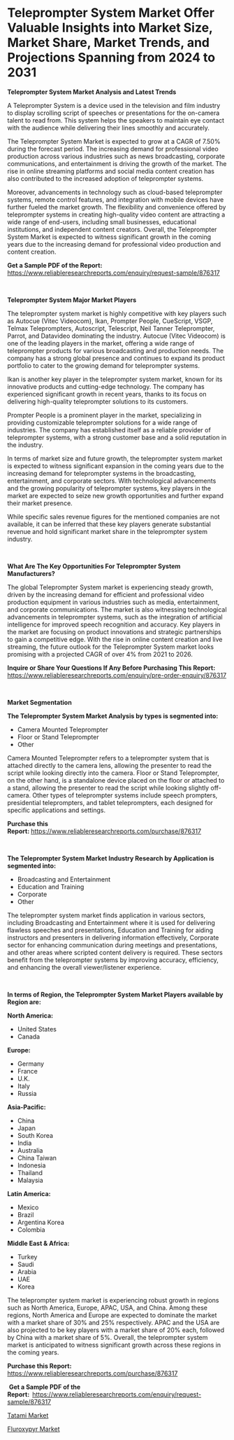 <p><h1>Teleprompter System Market Offer Valuable Insights into Market Size, Market Share, Market Trends, and Projections Spanning from 2024 to 2031</h1></p><p><strong>Teleprompter System Market Analysis and Latest Trends</strong></p>
<p><p>A Teleprompter System is a device used in the television and film industry to display scrolling script of speeches or presentations for the on-camera talent to read from. This system helps the speakers to maintain eye contact with the audience while delivering their lines smoothly and accurately.</p><p>The Teleprompter System Market is expected to grow at a CAGR of 7.50% during the forecast period. The increasing demand for professional video production across various industries such as news broadcasting, corporate communications, and entertainment is driving the growth of the market. The rise in online streaming platforms and social media content creation has also contributed to the increased adoption of teleprompter systems.</p><p>Moreover, advancements in technology such as cloud-based teleprompter systems, remote control features, and integration with mobile devices have further fueled the market growth. The flexibility and convenience offered by teleprompter systems in creating high-quality video content are attracting a wide range of end-users, including small businesses, educational institutions, and independent content creators. Overall, the Teleprompter System Market is expected to witness significant growth in the coming years due to the increasing demand for professional video production and content creation.</p></p>
<p><strong>Get a Sample PDF of the Report:&nbsp;</strong> <a href="https://www.reliableresearchreports.com/enquiry/request-sample/876317">https://www.reliableresearchreports.com/enquiry/request-sample/876317</a></p>
<p>&nbsp;</p>
<p><strong>Teleprompter System Major Market Players</strong></p>
<p><p>The teleprompter system market is highly competitive with key players such as Autocue (Vitec Videocom), Ikan, Prompter People, CueScript, VSGP, Telmax Teleprompters, Autoscript, Telescript, Neil Tanner Teleprompter, Parrot, and Datavideo dominating the industry. Autocue (Vitec Videocom) is one of the leading players in the market, offering a wide range of teleprompter products for various broadcasting and production needs. The company has a strong global presence and continues to expand its product portfolio to cater to the growing demand for teleprompter systems.</p><p>Ikan is another key player in the teleprompter system market, known for its innovative products and cutting-edge technology. The company has experienced significant growth in recent years, thanks to its focus on delivering high-quality teleprompter solutions to its customers.</p><p>Prompter People is a prominent player in the market, specializing in providing customizable teleprompter solutions for a wide range of industries. The company has established itself as a reliable provider of teleprompter systems, with a strong customer base and a solid reputation in the industry.</p><p>In terms of market size and future growth, the teleprompter system market is expected to witness significant expansion in the coming years due to the increasing demand for teleprompter systems in the broadcasting, entertainment, and corporate sectors. With technological advancements and the growing popularity of teleprompter systems, key players in the market are expected to seize new growth opportunities and further expand their market presence.</p><p>While specific sales revenue figures for the mentioned companies are not available, it can be inferred that these key players generate substantial revenue and hold significant market share in the teleprompter system industry.</p></p>
<p>&nbsp;</p>
<p><strong>What Are The Key Opportunities For Teleprompter System Manufacturers?</strong></p>
<p><p>The global Teleprompter System market is experiencing steady growth, driven by the increasing demand for efficient and professional video production equipment in various industries such as media, entertainment, and corporate communications. The market is also witnessing technological advancements in teleprompter systems, such as the integration of artificial intelligence for improved speech recognition and accuracy. Key players in the market are focusing on product innovations and strategic partnerships to gain a competitive edge. With the rise in online content creation and live streaming, the future outlook for the Teleprompter System market looks promising with a projected CAGR of over 4% from 2021 to 2026.</p></p>
<p><strong>Inquire or Share Your Questions If Any Before Purchasing This Report:</strong> <a href="https://www.reliableresearchreports.com/enquiry/pre-order-enquiry/876317">https://www.reliableresearchreports.com/enquiry/pre-order-enquiry/876317</a></p>
<p>&nbsp;</p>
<p><strong>Market Segmentation</strong></p>
<p><strong>The Teleprompter System Market Analysis by types is segmented into:</strong></p>
<p><ul><li>Camera Mounted Teleprompter</li><li>Floor or Stand Teleprompter</li><li>Other</li></ul></p>
<p><p>Camera Mounted Teleprompter refers to a teleprompter system that is attached directly to the camera lens, allowing the presenter to read the script while looking directly into the camera. Floor or Stand Teleprompter, on the other hand, is a standalone device placed on the floor or attached to a stand, allowing the presenter to read the script while looking slightly off-camera. Other types of teleprompter systems include speech prompters, presidential teleprompters, and tablet teleprompters, each designed for specific applications and settings.</p></p>
<p><strong>Purchase this Report:&nbsp;</strong><a href="https://www.reliableresearchreports.com/purchase/876317">https://www.reliableresearchreports.com/purchase/876317</a></p>
<p>&nbsp;</p>
<p><strong>The Teleprompter System Market Industry Research by Application is segmented into:</strong></p>
<p><ul><li>Broadcasting and Entertainment</li><li>Education and Training</li><li>Corporate</li><li>Other</li></ul></p>
<p><p>The teleprompter system market finds application in various sectors, including Broadcasting and Entertainment where it is used for delivering flawless speeches and presentations, Education and Training for aiding instructors and presenters in delivering information effectively, Corporate sector for enhancing communication during meetings and presentations, and other areas where scripted content delivery is required. These sectors benefit from the teleprompter systems by improving accuracy, efficiency, and enhancing the overall viewer/listener experience.</p></p>
<p>&nbsp;</p>
<p><strong>In terms of Region, the Teleprompter System Market Players available by Region are:</strong></p>
<p>
    <p> <strong> North America: </strong>
        <ul>
            <li>United States</li>
            <li>Canada</li>
        </ul>
        </p> 
    <p> <strong> Europe: </strong>
        <ul>
            <li>Germany</li>
            <li>France</li>
            <li>U.K.</li>
            <li>Italy</li>
            <li>Russia</li>
        </ul>
        </p> 
    <p> <strong> Asia-Pacific: </strong>
        <ul>
            <li>China</li>
            <li>Japan</li>
            <li>South Korea</li>
            <li>India</li>
            <li>Australia</li>
            <li>China Taiwan</li>
            <li>Indonesia</li>
            <li>Thailand</li>
            <li>Malaysia</li>
        </ul>
        </p> 
    <p> <strong> Latin America: </strong>
        <ul>
            <li>Mexico</li>
            <li>Brazil</li>
            <li>Argentina Korea</li>
            <li>Colombia</li>
        </ul>
        </p> 
    <p> <strong> Middle East & Africa: </strong>
        <ul>
            <li>Turkey</li>
            <li>Saudi</li>
            <li>Arabia</li>
            <li>UAE</li>
            <li>Korea</li>
        </ul>
    </p>
    </p>
<p><p>The teleprompter system market is experiencing robust growth in regions such as North America, Europe, APAC, USA, and China. Among these regions, North America and Europe are expected to dominate the market with a market share of 30% and 25% respectively. APAC and the USA are also projected to be key players with a market share of 20% each, followed by China with a market share of 5%. Overall, the teleprompter system market is anticipated to witness significant growth across these regions in the coming years.</p></p>
<p><strong>Purchase this Report: </strong><a href="https://www.reliableresearchreports.com/purchase/876317">https://www.reliableresearchreports.com/purchase/876317</a></p>
<p>&nbsp;<strong>Get a Sample PDF of the Report:&nbsp;&nbsp;</strong><a href="https://www.reliableresearchreports.com/enquiry/request-sample/876317">https://www.reliableresearchreports.com/enquiry/request-sample/876317</a></p>
<p><strong></strong></p>
<p><p><a href="https://github.com/nancykennedykellievqfqt2/Market-Research-Report-List-1/blob/main/tatami-market.md">Tatami Market</a></p><p><a href="https://noble-drawer-34c.notion.site/Fluroxypyr-Market-Furnish-Information-about-Market-Size-Market-Share-Market-Dynamics-and-Projecti-37378209a25b45f98c46c8dbf58654e6">Fluroxypyr Market</a></p></p>